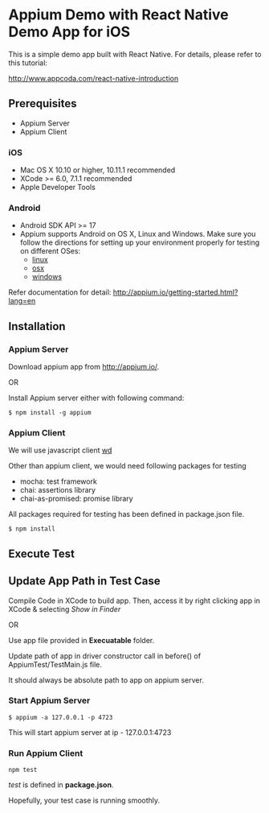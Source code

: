 # Appium Demo with React Native Demo App for iOS

This is a simple demo app built with React Native. For details, please refer to this tutorial:

http://www.appcoda.com/react-native-introduction

## Prerequisites

- Appium Server
- Appium Client

### iOS

- Mac OS X 10.10 or higher, 10.11.1 recommended
- XCode >= 6.0, 7.1.1 recommended
- Apple Developer Tools

### Android

- Android SDK API >= 17
- Appium supports Android on OS X, Linux and Windows. Make sure you follow the directions for setting up your environment properly for testing on different OSes:
  - [linux](http://appium.io/slate/en/master/?ruby#running-appium-on-linux)
  - [osx](http://appium.io/slate/en/master/?ruby#running-appium-on-mac-os-x)
  - [windows](http://appium.io/slate/en/master/?ruby#running-appium-on-windows)

Refer documentation for detail: http://appium.io/getting-started.html?lang=en

## Installation

### Appium Server

Download appium app from http://appium.io/.

OR

Install Appium server either with following command:

```
$ npm install -g appium
```

### Appium Client

We will use javascript client [wd](https://github.com/admc/wd)

Other than appium client, we would need following packages for testing
- mocha: test framework
- chai: assertions library
- chai-as-promised: promise library

All packages required for testing has been defined in package.json file.

```
$ npm install
```

## Execute Test

## Update App Path in Test Case

Compile Code in XCode to build app. Then, access it by right clicking app in XCode & selecting _Show in Finder_

OR

Use app file provided in __Execuatable__ folder.

Update path of app in driver constructor call in before() of AppiumTest/TestMain.js file.

It should always be absolute path to app on appium server.

### Start Appium Server

```
$ appium -a 127.0.0.1 -p 4723
```

This will start appium server at ip - 127.0.0.1:4723

### Run Appium Client

```
npm test
```

_test_ is defined in __package.json__.

Hopefully, your test case is running smoothly.
